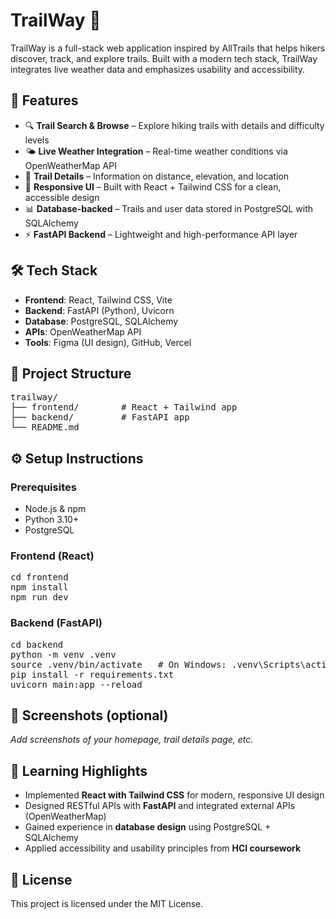 <h1>TrailWay 🌲</h1>

<p>
TrailWay is a full-stack web application inspired by AllTrails that helps hikers discover, track, and explore trails. 
Built with a modern tech stack, TrailWay integrates live weather data and emphasizes usability and accessibility.
</p>

<h2>🚀 Features</h2>
<ul>
  <li>🔍 <strong>Trail Search &amp; Browse</strong> – Explore hiking trails with details and difficulty levels</li>
  <li>🌤 <strong>Live Weather Integration</strong> – Real-time weather conditions via OpenWeatherMap API</li>
  <li>📍 <strong>Trail Details</strong> – Information on distance, elevation, and location</li>
  <li>🎨 <strong>Responsive UI</strong> – Built with React + Tailwind CSS for a clean, accessible design</li>
  <li>📊 <strong>Database-backed</strong> – Trails and user data stored in PostgreSQL with SQLAlchemy</li>
  <li>⚡ <strong>FastAPI Backend</strong> – Lightweight and high-performance API layer</li>
</ul>

<h2>🛠 Tech Stack</h2>
<ul>
  <li><strong>Frontend</strong>: React, Tailwind CSS, Vite</li>
  <li><strong>Backend</strong>: FastAPI (Python), Uvicorn</li>
  <li><strong>Database</strong>: PostgreSQL, SQLAlchemy</li>
  <li><strong>APIs</strong>: OpenWeatherMap API</li>
  <li><strong>Tools</strong>: Figma (UI design), GitHub, Vercel</li>
</ul>

<h2>📂 Project Structure</h2>
<pre>
trailway/
├── frontend/        # React + Tailwind app
├── backend/         # FastAPI app
└── README.md
</pre>

<h2>⚙️ Setup Instructions</h2>

<h3>Prerequisites</h3>
<ul>
  <li>Node.js &amp; npm</li>
  <li>Python 3.10+</li>
  <li>PostgreSQL</li>
</ul>

<h3>Frontend (React)</h3>
<pre>
cd frontend
npm install
npm run dev
</pre>

<h3>Backend (FastAPI)</h3>
<pre>
cd backend
python -m venv .venv
source .venv/bin/activate   # On Windows: .venv\Scripts\activate
pip install -r requirements.txt
uvicorn main:app --reload
</pre>

<h2>📸 Screenshots (optional)</h2>
<p><em>Add screenshots of your homepage, trail details page, etc.</em></p>

<h2>🎯 Learning Highlights</h2>
<ul>
  <li>Implemented <strong>React with Tailwind CSS</strong> for modern, responsive UI design</li>
  <li>Designed RESTful APIs with <strong>FastAPI</strong> and integrated external APIs (OpenWeatherMap)</li>
  <li>Gained experience in <strong>database design</strong> using PostgreSQL + SQLAlchemy</li>
  <li>Applied accessibility and usability principles from <strong>HCI coursework</strong></li>
</ul>

<h2>📄 License</h2>
<p>This project is licensed under the MIT License.</p>
